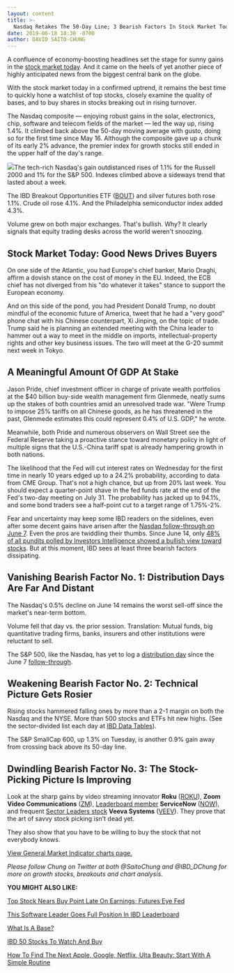 ```yaml
---
layout: content
title: >-
  Nasdaq Retakes The 50-Day Line; 3 Bearish Factors In Stock Market Today Are Crumbling
date: 2019-06-18 18:30 -0700
author: DAVID SAITO-CHUNG
---
```






A confluence of economy-boosting headlines set the stage for sunny gains in the [stock market today](https://www.investors.com/market-trend/stock-market-today/stock-market-today-market-trends-best-stocks-buy-watch/). And it came on the heels of yet another piece of highly anticipated news from the biggest central bank on the globe.




With the stock market today in a confirmed uptrend, it remains the best time to quickly hone a watchlist of top stocks, closely examine the quality of bases, and to buy shares in stocks breaking out in rising turnover.


The Nasdaq composite — enjoying robust gains in the solar, electronics, chip, software and telecom fields of the market — led the way up, rising 1.4%. It climbed back above the 50-day moving average with gusto, doing so for the first time since May 16. Although the composite gave up a chunk of its early 2% advance, the premier index for growth stocks still ended in the upper half of the day's range.


![](https://www.investors.com/wp-content/uploads/2019/06/MP061819-224x300.jpg)The tech-rich Nasdaq's gain outdistanced rises of 1.1% for the Russell 2000 and 1% for the S&P 500. Indexes climbed above a sideways trend that lasted about a week.


The IBD Breakout Opportunities ETF ([BOUT](https://research.investors.com/quote.aspx?symbol=BOUT)) and silver futures both rose 1.1%. Crude oil rose 4.1%. And the Philadelphia semiconductor index added 4.3%.


Volume grew on both major exchanges. That's bullish. Why? It clearly signals that equity trading desks across the world weren't snoozing.


Stock Market Today: Good News Drives Buyers
-------------------------------------------


On one side of the Atlantic, you had Europe's chief banker, Mario Draghi, affirm a dovish stance on the cost of money in the EU. Indeed, the ECB chief has not diverged from his "do whatever it takes" stance to support the European economy.


And on this side of the pond, you had President Donald Trump, no doubt mindful of the economic future of America, tweet that he had a "very good" phone chat with his Chinese counterpart, Xi Jinping, on the topic of trade. Trump said he is planning an extended meeting with the China leader to hammer out a way to meet in the middle on imports, intellectual-property rights and other key business issues. The two will meet at the G-20 summit next week in Tokyo.


A Meaningful Amount Of GDP At Stake
-----------------------------------


Jason Pride, chief investment officer in charge of private wealth portfolios at the $40 billion buy-side wealth management firm Glenmede, neatly sums up the stakes of both countries amid an unresolved trade war. "Were Trump to impose 25% tariffs on all Chinese goods, as he has threatened in the past, Glenmede estimates this could represent 0.4% of U.S. GDP," he wrote.


Meanwhile, both Pride and numerous observers on Wall Street see the Federal Reserve taking a proactive stance toward monetary policy in light of multiple signs that the U.S.-China tariff spat is already hampering growth in both nations.


The likelihood that the Fed will cut interest rates on Wednesday for the first time in nearly 10 years edged up to a 24.2% probability, according to data from CME Group. That's not a high chance, but up from 20% last week. You should expect a quarter-point shave in the fed funds rate at the end of the Fed's two-day meeting on July 31. The probability has jacked up to 94.1%, and some bond traders see a half-point cut to a target range of 1.75%-2%.


Fear and uncertainty may keep some IBD readers on the sidelines, even after some decent gains have arisen after the [Nasdaq follow-through on June 7](https://www.investors.com/market-trend/the-big-picture/stock-market-posts-big-gains-ushers-in-positive-signal/). Even the pros are twiddling their thumbs. Since June 14, only [48% of all pundits polled by Investors Intelligence showed a bullish view toward stocks](https://research.investors.com/psychological-market-indicators/chart?type=bullsbears). But at this moment, IBD sees at least three bearish factors dissipating.


Vanishing Bearish Factor No. 1: Distribution Days Are Far And Distant
---------------------------------------------------------------------


The Nasdaq's 0.5% decline on June 14 remains the worst sell-off since the market's near-term bottom.


Volume fell that day vs. the prior session. Translation: Mutual funds, big quantitative trading firms, banks, insurers and other institutions were reluctant to sell.


The S&P 500, like the Nasdaq, has yet to log a [distribution day](https://www.investors.com/how-to-invest/investors-corner/how-do-you-spot-a-major-market-top-easy-look-for-heavy-distribution/) since the June 7 [follow-through](https://www.investors.com/how-to-invest/investors-corner/what-is-a-follow-through-day/).


Weakening Bearish Factor No. 2: Technical Picture Gets Rosier
-------------------------------------------------------------


Rising stocks hammered falling ones by more than a 2-1 margin on both the Nasdaq and the NYSE. More than 500 stocks and ETFs hit new highs. (See the sector-divided list each day at [IBD Data Tables](https://www.investors.com/ibd-data-tables/)).


The S&P SmallCap 600, up 1.3% on Tuesday, is another 0.9% gain away from crossing back above its 50-day line.


Dwindling Bearish Factor No. 3: The Stock-Picking Picture Is Improving
----------------------------------------------------------------------



Look at the sharp gains by video streaming innovator **Roku** ([ROKU](https://research.investors.com/quote.aspx?symbol=ROKU)), **Zoom Video Communications** ([ZM](https://research.investors.com/quote.aspx?symbol=ZM)), [Leaderboard member](https://www.investors.com/product/leaderboard/?artProdLink=Leaderboard) **ServiceNow** ([NOW](https://research.investors.com/quote.aspx?symbol=NOW)), and frequent [Sector Leaders stock](https://research.investors.com/stock-lists/sector-leaders) **Veeva Systems** ([VEEV](https://research.investors.com/quote.aspx?symbol=VEEV)). They prove that the art of savvy stock picking isn't dead yet.


They also show that you have to be willing to buy the stock that not everybody knows.


[View General Market Indicator charts page.](https://www.investors.com/wp-content/uploads/2019/06/IBD1806163838GMI2.pdf)


*Please follow Chung on Twitter at both @SaitoChung and @IBD\_DChung for more on growth stocks, breakouts and chart analysis.*


**YOU MIGHT ALSO LIKE:**


[Top Stock Nears Buy Point Late On Earnings; Futures Eye Fed](https://www.investors.com/market-trend/stock-market-today/dow-jones-futures-fed-meeting-china-trade-news-apple-stock-market-rally-adobe-earnings/)


[This Software Leader Goes Full Position In IBD Leaderboard](https://www.investors.com/product/leaderboard/?artProdLink=Leaderboard)


[What Is A Base?](https://www.investors.com/how-to-invest/investors-corner/how-to-trade-stocks-base-stock-charts/)


[IBD 50 Stocks To Watch And Buy](https://www.investors.com/research/ibd-50-growth-stocks-to-watch/)


[How To Find The Next Apple, Google, Netflix, Ulta Beauty: Start With A Simple Routine](https://www.investors.com/research/how-to-invest-in-the-stock-market-start-with-a-simple-routine/)




